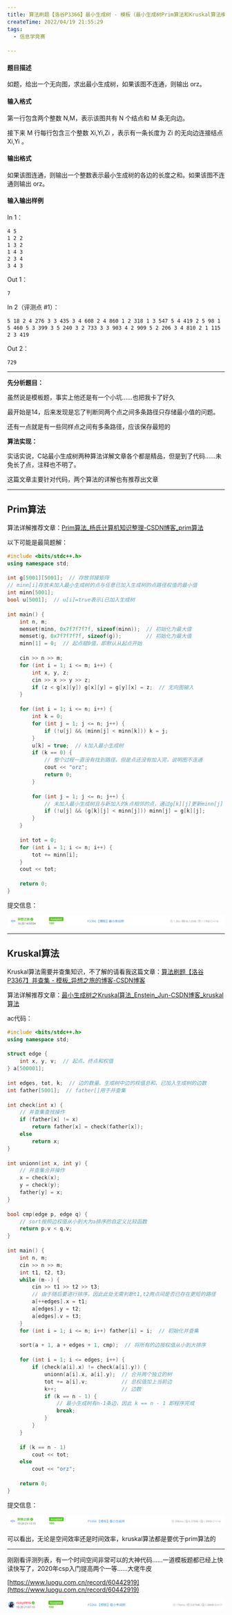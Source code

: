 ```yaml
---
title: 算法刷题【洛谷P3366】最小生成树 - 模板（最小生成树Prim算法和Kruskal算法模板）
createTime: 2022/04/19 21:55:29
tags:
  - 信息学竞赛

---
```


#### 题目描述

如题，给出一个无向图，求出最小生成树，如果该图不连通，则输出 orz。

#### 输入格式

第一行包含两个整数 N,M，表示该图共有 N 个结点和 M 条无向边。

接下来 M 行每行包含三个整数 Xi,Yi,Zi ，表示有一条长度为 Zi 的无向边连接结点 Xi,Yi 。

#### 输出格式

如果该图连通，则输出一个整数表示最小生成树的各边的长度之和。如果该图不连通则输出 orz。

#### 输入输出样例

In 1：

```text
4 5
1 2 2
1 3 2
1 4 3
2 3 4
3 4 3
```

Out 1：

```text
7
```

In 2（评测点 #1）：

```text
5 18 2 4 276 3 3 435 3 4 608 2 4 860 1 2 318 1 3 547 5 4 419 2 5 98 1 5 460 5 3 399 3 5 240 3 2 733 3 3 903 4 2 909 5 2 206 3 4 810 2 1 115 2 3 419
```

Out 2：

```text
729
```

---

**先分析题目：**

虽然说是模板题，事实上他还是有一个小坑……也把我卡了好久

最开始是14，后来发现是忘了判断同两个点之间多条路径只存储最小值的问题。

还有一点就是有一些同样点之间有多条路径，应该保存最短的

**算法实现：**

实话实说，C站最小生成树两种算法详解文章各个都是精品，但是到了代码……未免长了点，注释也不明了。

这篇文章主要针对代码，两个算法的详解也有推荐出文章

---

## Prim算法

算法详解推荐文章：[Prim算法_杨氏计算机知识整理-CSDN博客_prim算法](https://blog.csdn.net/qq_34793133/article/details/80633494)

以下可能是最简题解：

```cpp
#include <bits/stdc++.h>
using namespace std;

int g[5001][5001];  // 存放邻接矩阵
// minn[i]存放未加入最小生成树的点与任意已加入生成树的点路径权值的最小值
int minn[5001];
bool u[5001];  // u[i]=true表示i已加入生成树

int main() {
    int n, m;
    memset(minn, 0x7f7f7f7f, sizeof(minn));  // 初始化为最大值
    memset(g, 0x7f7f7f7f, sizeof(g));        // 初始化为最大值
    minn[1] = 0;  // 起点赋0值，即默认从起点开始

    cin >> n >> m;
    for (int i = 1; i <= m; i++) {
        int x, y, z;
        cin >> x >> y >> z;
        if (z < g[x][y]) g[x][y] = g[y][x] = z;  // 无向图输入
    }

    for (int i = 1; i <= n; i++) {
        int k = 0;
        for (int j = 1; j <= n; j++) {
            if (!u[j] && (minn[j] < minn[k])) k = j;
        }
        u[k] = true;  // k加入最小生成树
        if (k == 0) {
            // 整个过程一直没有找到路径，但是点还没有加入完，说明图不连通
            cout << "orz";
            return 0;
        }

        for (int j = 1; j <= n; j++) {
            // 未加入最小生成树且与新加入的k点相邻的点，通过g[k][j]更新minn[j]
            if (!u[j] && (g[k][j] < minn[j])) minn[j] = g[k][j];
        }
    }

    int tot = 0;
    for (int i = 1; i <= n; i++) {
        tot += minn[i];
    }
    cout << tot;

    return 0;
}
```

提交信息：

![](../images/6a0b4284874c7dd6bd53f1107e41e748.png)

---

## Kruskal算法

 Kruskal算法需要并查集知识，不了解的请看我这篇文章：[算法刷题【洛谷P3367】并查集 - 模板_异想之旅的博客-CSDN博客](https://blog.csdn.net/weixin_44495599/article/details/120681307)

算法详解推荐文章：[最小生成树之Kruskal算法_Enstein_Jun-CSDN博客_kruskal算法](https://blog.csdn.net/luomingjun12315/article/details/47700237)

ac代码：

```cpp
#include <bits/stdc++.h>
using namespace std;

struct edge {
    int x, y, v;  // 起点、终点和权值
} a[500001];

int edges, tot, k;  // 边的数量、生成树中边的权值总和、已加入生成树的边数
int father[5001];  // father[]用于并查集

int check(int x) {
    // 并查集查找操作
    if (father[x] != x)
        return father[x] = check(father[x]);
    else
        return x;
}

int unionn(int x, int y) {
    // 并查集合并操作
    x = check(x);
    y = check(y);
    father[y] = x;
}

bool cmp(edge p, edge q) {
    // sort按照边权值从小到大为a排序的自定义比较函数
    return p.v < q.v;
}

int main() {
    int n, m;
    cin >> n >> m;
    int t1, t2, t3;
    while (m--) {
        cin >> t1 >> t2 >> t3;
        // 由于随后要进行排序，因此此处无需判断t1,t2两点间是否已存在更短的路径
        a[++edges].x = t1;
        a[edges].y = t2;
        a[edges].v = t3;
    }
    for (int i = 1; i <= n; i++) father[i] = i;  // 初始化并查集

    sort(a + 1, a + edges + 1, cmp);  // 将所有的边按权值从小到大排序

    for (int i = 1; i <= edges; i++) {
        if (check(a[i].x) != check(a[i].y)) {
            unionn(a[i].x, a[i].y);  // 合并两个独立的树
            tot += a[i].v;           // 总权值加上当前边
            k++;                     // 边数
            if (k == n - 1) {
                // 最小生成树有n-1条边，因此 k == n - 1 即程序完成
                break;
            }
        }
    }

    if (k == n - 1)
        cout << tot;
    else
        cout << "orz";

    return 0;
}
```

提交信息：

![](../images/408d4271bdc7b5def983af41e94c90cb.png)

可以看出，无论是空间效率还是时间效率，kruskal算法都是要优于prim算法的

---

刚刚看评测列表，有一个时间空间非常可以的大神代码……一道模板题都已经上快读快写了，2020年csp入门提高两个一等……大佬牛皮

[https://www.luogu.com.cn/record/60442919](https://www.luogu.com.cn/record/60442919)

![](../images/3c1d7959e459e529376d4f073a981249.png)

